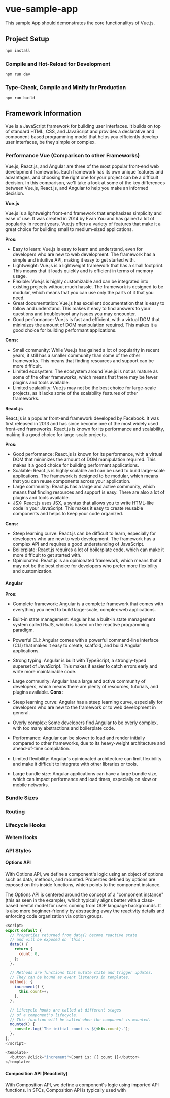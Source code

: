 # vue-sample-app

This sample App should demonstrates the core functionalitys of Vue.js.

## Project Setup

```sh
npm install
```

### Compile and Hot-Reload for Development

```sh
npm run dev
```

### Type-Check, Compile and Minify for Production

```sh
npm run build
```

## Framework Information

Vue is a JavaScript framework for building user interfaces. It builds on top of standard HTML, CSS, and JavaScript and provides a declarative and component-based programming model that helps you efficiently develop user interfaces, be they simple or complex.

### Performance Vue (Comparison to other Frameworks)

Vue.js, React.js, and Angular are three of the most popular front-end web development frameworks. Each framework has its own unique features and advantages, and choosing the right one for your project can be a difficult decision. In this comparison, we'll take a look at some of the key differences between Vue.js, React.js, and Angular to help you make an informed decision.

**Vue.js**

Vue.js is a lightweight front-end framework that emphasizes simplicity and ease of use. It was created in 2014 by Evan You and has gained a lot of popularity in recent years. Vue.js offers a variety of features that make it a great choice for building small to medium-sized applications.

**Pros:**

- Easy to learn: Vue.js is easy to learn and understand, even for developers who are new to web development. The framework has a simple and intuitive API, making it easy to get started with.
- Lightweight: Vue.js is a lightweight framework that has a small footprint. This means that it loads quickly and is efficient in terms of memory usage.
- Flexible: Vue.js is highly customizable and can be integrated into existing projects without much hassle. The framework is designed to be modular, which means that you can use only the parts of it that you need.
- Great documentation: Vue.js has excellent documentation that is easy to follow and understand. This makes it easy to find answers to your questions and troubleshoot any issues you may encounter.
- Good performance: Vue.js is fast and efficient, with a virtual DOM that minimizes the amount of DOM manipulation required. This makes it a good choice for building performant applications.

**Cons:**

- Small community: While Vue.js has gained a lot of popularity in recent years, it still has a smaller community than some of the other frameworks. This means that finding resources and support can be more difficult.
- Limited ecosystem: The ecosystem around Vue.js is not as mature as some of the other frameworks, which means that there may be fewer plugins and tools available.
- Limited scalability: Vue.js may not be the best choice for large-scale projects, as it lacks some of the scalability features of other frameworks.

**React.js**

React.js is a popular front-end framework developed by Facebook. It was first released in 2013 and has since become one of the most widely used front-end frameworks. React.js is known for its performance and scalability, making it a good choice for large-scale projects.

**Pros:**

- Good performance: React.js is known for its performance, with a virtual DOM that minimizes the amount of DOM manipulation required. This makes it a good choice for building performant applications.
- Scalable: React.js is highly scalable and can be used to build large-scale applications. The framework is designed to be modular, which means that you can reuse components across your application.
- Large community: React.js has a large and active community, which means that finding resources and support is easy. There are also a lot of plugins and tools available.
- JSX: React.js uses JSX, a syntax that allows you to write HTML-like code in your JavaScript. This makes it easy to create reusable components and helps to keep your code organized.

**Cons:**

- Steep learning curve: React.js can be difficult to learn, especially for developers who are new to web development. The framework has a complex API and requires a good understanding of JavaScript.
- Boilerplate: React.js requires a lot of boilerplate code, which can make it more difficult to get started with.
- Opinionated: React.js is an opinionated framework, which means that it may not be the best choice for developers who prefer more flexibility and customization.

#### Angular

**Pros:**

- Complete framework: Angular is a complete framework that comes with everything you need to build large-scale, complex web applications.
- Built-in state management: Angular has a built-in state management system called RxJS, which is based on the reactive programming paradigm.
- Powerful CLI: Angular comes with a powerful command-line interface (CLI) that makes it easy to create, scaffold, and build Angular applications.
- Strong typing: Angular is built with TypeScript, a strongly-typed superset of JavaScript. This makes it easier to catch errors early and write more maintainable code.
- Large community: Angular has a large and active community of developers, which means there are plenty of resources, tutorials, and plugins available.
  **Cons:**

- Steep learning curve: Angular has a steep learning curve, especially for developers who are new to the framework or to web development in general.
- Overly complex: Some developers find Angular to be overly complex, with too many abstractions and boilerplate code.
- Performance: Angular can be slower to load and render initially compared to other frameworks, due to its heavy-weight architecture and ahead-of-time compilation.
- Limited flexibility: Angular's opinionated architecture can limit flexibility and make it difficult to integrate with other libraries or tools.
- Large bundle size: Angular applications can have a large bundle size, which can impact performance and load times, especially on slow or mobile networks.

### Bundle Sizes

### Routing

### Lifecycle Hooks

#### Weitere Hooks

### API Styles

#### Options API

With Options API, we define a component's logic using an object of options such as data, methods, and mounted. Properties defined by options are exposed on this inside functions, which points to the component instance.

The Options API is centered around the concept of a "component instance" (this as seen in the example), which typically aligns better with a class-based mental model for users coming from OOP language backgrounds. It is also more beginner-friendly by abstracting away the reactivity details and enforcing code organization via option groups.

```js
<script>
export default {
  // Properties returned from data() become reactive state
  // and will be exposed on `this`.
  data() {
    return {
      count: 0,
    };
  },

  // Methods are functions that mutate state and trigger updates.
  // They can be bound as event listeners in templates.
  methods: {
    increment() {
      this.count++;
    },
  },

  // Lifecycle hooks are called at different stages
  // of a component's lifecycle.
  // This function will be called when the component is mounted.
  mounted() {
    console.log(`The initial count is ${this.count}.`);
  },
};
</script>

<template>
  <button @click="increment">Count is: {{ count }}</button>
</template>
```

#### Composition API (Reactivity)

With Composition API, we define a component's logic using imported API functions. In SFCs, Composition API is typically used with <script setup>. The setup attribute is a hint that makes Vue perform compile-time transforms that allow us to use Composition API with less boilerplate. For example, imports and top-level variables / functions declared in <script setup> are directly usable in the template.

The Composition API is centered around declaring reactive state variables directly in a function scope and composing state from multiple functions together to handle complexity. It is more free-form and requires an understanding of how reactivity works in Vue to be used effectively. In return, its flexibility enables more powerful patterns for organizing and reusing logic.

```js
<script setup>
import { ref, onMounted } from "vue";

// reactive state
const count = ref(0);

// functions that mutate state and trigger updates
function increment() {
  count.value++;
}

// lifecycle hooks
onMounted(() => {
  console.log(`The initial count is ${count.value}.`);
});
</script>

<template>
  <button @click="increment">Count is: {{ count }}</button>
</template>
```

#### Which to Choose?​

Both API styles are fully capable of covering common use cases. They are different interfaces powered by the exact same underlying system. In fact, the Options API is implemented on top of the Composition API! The fundamental concepts and knowledge about Vue are shared across the two styles.

**For production use:**

- Go with Options API if you are not using build tools, or plan to use Vue primarily in low-complexity scenarios, e.g. progressive enhancement.

- Go with Composition API + Single-File Components if you plan to build full applications with Vue

### Reactive Code (Declarative vs. Imperative Coding)

#### Declaring Reactive State

- We can create a reactive object or array with the reactive() function.
- To use reactive state in a component's template, declare and return them from a component's setup() function.
- Similarly, we can declare functions that mutate reactive state in the same scope and expose them as methods alongside the state.

- When using Single-File Components (SFCs), we can greatly simplify the usage with <script setup>:

```js
<script setup>
import { reactive } from 'vue'

const state = reactive({ count: 0 })

function increment() {
  state.count++
}
</script>

    // expose the state to the template
<template>
  <button @click="increment">
    {{ state.count }}
  </button>
</template>
```

#### Reactive Variables with ref()

To address the limitations of reactive(), Vue also provides a ref() function which allows us to create reactive "refs" that can hold any value type:

```js
import { ref } from "vue";

const count = ref(0);
```

A ref containing an object value can reactively replace the entire object:

```js
import { ref } from "vue";

const count = ref(0);
```

### Dependency Injection
